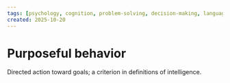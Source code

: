 ```yaml
---
tags: [psychology, cognition, problem-solving, decision-making, language, intelligence, testing, heuristics, bias]
created: 2025-10-20
---
```

# Purposeful behavior

Directed action toward goals; a criterion in definitions of intelligence.
